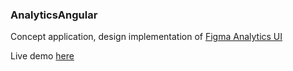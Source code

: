 ### AnalyticsAngular

Concept application, design implementation of [Figma Analytics UI]([https://analytics-angular-100ferhas.vercel.app/#!](https://www.figma.com/file/K8RIvVtJKHdXIqjpAPe97y/Analytics-%E2%80%94-Landing-Page-Design?node-id=0%3A1&mode=dev)https://www.figma.com/file/K8RIvVtJKHdXIqjpAPe97y/Analytics-%E2%80%94-Landing-Page-Design?node-id=0%3A1&mode=dev)

Live demo [here](https://analytics-angular-100ferhas.vercel.app/#!)
